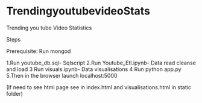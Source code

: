 # TrendingyoutubevideoStats
Trending you tube Video Statistics

Steps 

Prerequisite: Run mongod

1.Run youtube_db.sql- Sqlscript
2.Run Youtube_Etl.ipynb- Data read cleanse and load
3 Run visuals.ipynb- Data visualisations
4 Run python app.py
5.Then in the browser launch localhost:5000

(If need to see html page see in index.html and visualisations.html in static folder)


